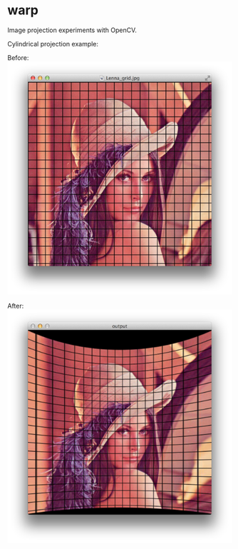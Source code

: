 warp
====

Image projection experiments with OpenCV.

Cylindrical projection example:

Before:
![Original](screenshots/before.png?raw=true "Original image")

After:
![After](screenshots/after.png?raw=true "Projected image")
